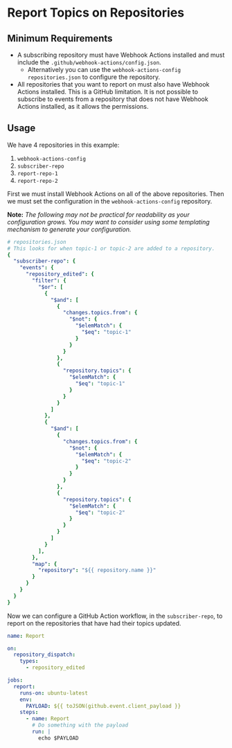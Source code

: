 # Report Topics on Repositories

## Minimum Requirements

- A subscribing repository must have Webhook Actions installed and must include
  the `.github/webhook-actions/config.json`.
    - Alternatively you can use the `webhook-actions-config` `repositories.json` to configure the repository.
- All repositories that you want to report on must also have Webhook Actions installed. This is a GitHub limitation. It
  is not possible to subscribe to events from a repository that does not have Webhook Actions installed, as it allows
  the permissions.

## Usage

We have 4 repositories in this example:

1. `webhook-actions-config`
2. `subscriber-repo`
3. `report-repo-1`
4. `report-repo-2`

First we must install Webhook Actions on all of the above repositories. Then we must set the configuration in the
`webhook-actions-config` repository.

**Note:** *The following may not be practical for readability as your configuration grows. You may want to consider
using some templating mechanism to generate your configuration.*

```yaml
# repositories.json
# This looks for when topic-1 or topic-2 are added to a repository.
{
  "subscriber-repo": {
    "events": {
      "repository_edited": {
        "filter": {
          "$or": [
            {
              "$and": [
                {
                  "changes.topics.from": {
                    "$not": {
                      "$elemMatch": {
                        "$eq": "topic-1"
                      }
                    }
                  }
                },
                {
                  "repository.topics": {
                    "$elemMatch": {
                      "$eq": "topic-1"
                    }
                  }
                }
              ]
            },
            {
              "$and": [
                {
                  "changes.topics.from": {
                    "$not": {
                      "$elemMatch": {
                        "$eq": "topic-2"
                      }
                    }
                  }
                },
                {
                  "repository.topics": {
                    "$elemMatch": {
                      "$eq": "topic-2"
                    }
                  }
                }
              ]
            }
          ],
        },
        "map": {
          "repository": "${{ repository.name }}"
        }
      }
    }
  }
}
```

Now we can configure a GitHub Action workflow, in the `subscriber-repo`, to report on the repositories that have had
their
topics updated.

```yaml
name: Report

on:
  repository_dispatch:
    types:
      - repository_edited

jobs:
  report:
    runs-on: ubuntu-latest
    env:
      PAYLOAD: ${{ toJSON(github.event.client_payload }}
    steps:
      - name: Report
        # Do something with the payload
        run: |
          echo $PAYLOAD
``` 
